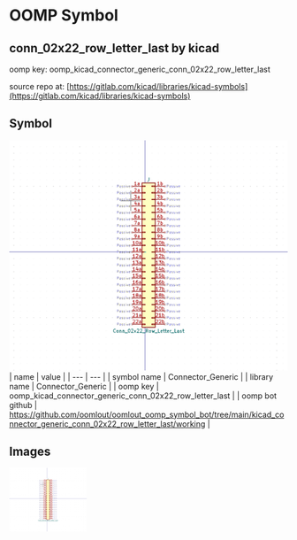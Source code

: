 # OOMP Symbol  
## conn_02x22_row_letter_last  by kicad  
  
oomp key: oomp_kicad_connector_generic_conn_02x22_row_letter_last  
  
source repo at: [https://gitlab.com/kicad/libraries/kicad-symbols](https://gitlab.com/kicad/libraries/kicad-symbols)  
## Symbol  
  
[![working.png](working_600.png)](working.png)  
| name | value | 
| --- | --- | 
| symbol name | Connector_Generic | 
| library name | Connector_Generic | 
| oomp key | oomp_kicad_connector_generic_conn_02x22_row_letter_last | 
| oomp bot github | https://github.com/oomlout/oomlout_oomp_symbol_bot/tree/main/kicad_connector_generic_conn_02x22_row_letter_last/working | 
## Images  
  
[![working.png](working_140.png)](working.png)  
